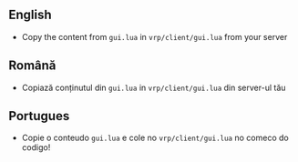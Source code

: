 English
- 
- Copy the content from `gui.lua` in `vrp/client/gui.lua` from your server

Română
-
- Copiază conținutul din `gui.lua` in `vrp/client/gui.lua` din server-ul tău


Portugues
-
- Copie o conteudo `gui.lua` e cole no `vrp/client/gui.lua` no comeco do codigo!